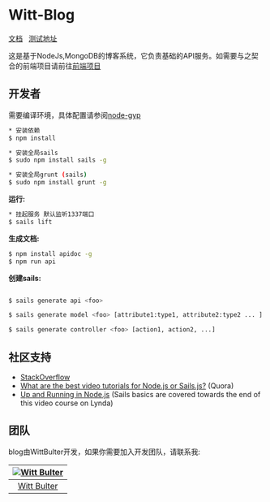 <h1>
Witt-Blog
</h1>

[文档](http://test.wittsay.cc/doc) &nbsp;  [测试地址](http://test.wittsay.cc/)

这是基于NodeJs,MongoDB的博客系统，它负责基础的API服务。如需要与之契合的前端项目请前往[前端项目](https://github.com/WittBulter/sails-blog-frontend)


## 开发者
需要编译环境，具体配置请参阅[node-gyp](https://github.com/nodejs/node-gyp)
```sh
* 安装依赖
$ npm install

* 安装全局sails
$ sudo npm install sails -g

* 安装全局grunt (sails)
$ sudo npm install grunt -g
```


**运行:**
```sh
* 挂起服务 默认监听1337端口
$ sails lift
```

**生成文档:**
```sh
$ npm install apidoc -g
$ npm run api
```

**创建sails:**
```sh

$ sails generate api <foo>

$ sails generate model <foo> [attribute1:type1, attribute2:type2 ... ]

$ sails generate controller <foo> [action1, action2, ...]
```


## 社区支持
- [StackOverflow](http://stackoverflow.com/questions/tagged/sails.js)
- [What are the best video tutorials for Node.js or Sails.js?](https://www.quora.com/What-are-the-best-video-tutorials-for-Node-js-or-Sails-js) (Quora)
- [Up and Running in Node.js](http://www.lynda.com/Node.js-tutorials/Up-Running-Node.js/370605-2.html) (Sails basics are covered towards the end of this video course on Lynda)


## 团队
blog由WittBulter开发，如果你需要加入开发团队，请联系我:

[![Witt Bulter](http://obqqxnnm4.bkt.clouddn.com/11304944.gif?imageView2/1/w/100)](https://github.com/WittBulter) |  
:---:|
[Witt Bulter](https://github.com/WittBulter) |



